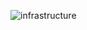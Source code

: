 ![infrastructure](https://github.com/0xZe/Terraform-AWS-Infrastructure/assets/81789671/9db19177-53ea-40b2-9935-2abd763035af)

